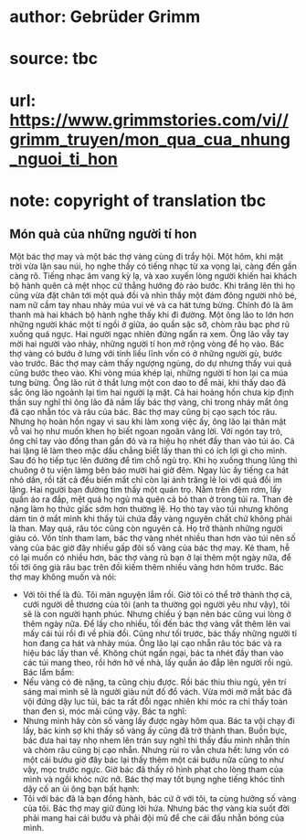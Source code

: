 # author: Gebrüder Grimm
# source: tbc
# url: https://www.grimmstories.com/vi//grimm_truyen/mon_qua_cua_nhung_nguoi_ti_hon
# note: copyright of translation tbc

## Món quà của những người tí hon 

Một bác thợ may và một bác thợ vàng cùng đi trẩy hội. Một hôm, khi mặt
trời vừa lặn sau núi, họ nghe thấy có tiếng nhạc từ xa vọng lại, càng
đến gần càng rõ. Tiếng nhạc âm vang kỳ lạ, và xao xuyến lòng người khiến
hai khách bộ hành quên cả mệt nhọc cứ thẳng hướng đò rảo bước.
Khi trăng lên thì họ cũng vừa đặt chân tới một quả đồi và nhìn thấy một
đám đông người nhỏ bé, nam nữ cầm tay nhau nhảy múa vui vẻ và ca hát
tưng bừng. Chính đó là âm thanh mà hai khách bộ hành nghe thấy khi đi
đường.
Một ông lão to lớn hơn những người khác một tí ngồi ở giữa, áo quần sặc
sỡ, chòm râu bạc phơ rũ xuống quá ngực. Hai người ngạc nhiên đứng ngẩn
ra xem. Ông lão vẫy tay mời hai người vào nhảy, những người tí hon mở
rộng vòng để họ vào. Bác thợ vàng có bướu ở lưng với tính liều lĩnh vốn
có ở những người gù, bước vào trước. Bác thợ may cảm thấy ngượng ngùng,
do dự nhưng thấy vui quá cũng bước theo vào. Khi vòng múa khép lại,
những người tí hon lại ca múa tưng bừng. Ông lão rút ở thắt lưng một con
dao to để mài, khi thấy dao đã sắc ông lão ngoảnh lại tìm hai người lạ
mặt. Cả hai hoảng hồn chưa kịp định thần suy nghĩ thì ông lão đã nắm lấy
bác thợ vàng, chỉ trong nháy mắt ông đã cạo nhẵn tóc và râu của bác. Bác
thợ may cũng bị cạo sạch tóc râu. Nhưng họ hoàn hồn ngay vì sau khi làm
xong việc ấy, ông lão lại thân mật vỗ vai họ như muốn khen họ biết ngoan
ngoãn vâng lời. Với ngón tay trỏ, ông chỉ tay vào đống than gần đó và ra
hiệu họ nhét đầy than vào túi áo. Cả hai lặng lẽ làm theo mặc dầu chẳng
biết lấy than thì có ích lợi gì cho mình. Sau đó họ tiếp tục lên đường
để tìm chỗ ngủ trọ. Khi họ xuống thung lũng thì chuông ở tu viện làmg
bên báo mười hai giờ đêm. Ngay lúc ấy tiếng ca hát nhỏ dần, rồi tất cả
đều biến mất chỉ còn lại ánh trăng lẻ loi với quả đồi im lặng.
Hai người bạn đường tìm thấy một quán trọ. Nằm trên đệm rơm, lấy quần áo
ra đắp, mệt quá họ ngủ mà quên cả bỏ than ở trong túi ra. Than đè nặng
làm họ thức giấc sớm hơn thường lệ. Họ thò tay vào túi nhưng không dám
tin ở mắt mình khi thấy túi chứa đầy vàng nguyên chất chứ không phải là
than. May quá, râu tóc cũng còn nguyên cả. Họ trở thành những người giàu
có. Vốn tính tham lam, bác thợ vàng nhét nhiều than hơn vào túi nên số
vàng của bác giờ đây nhiều gấp đôi số vàng của bác thợ may. Kẻ tham, hễ
có lại muốn có nhiều hơn, bác thợ vàng rủ bạn ở lại thêm một ngày nữa,
để tối tới ông già râu bạc trên đồi kiếm thêm nhiều vàng hơn hôm trước.
Bác thợ may không muốn và nói:
- Với tôi thế là đủ. Tôi mãn nguyện lắm rồi. Giờ tôi có thể trở thành
thợ cả, cưới người dễ thương của tôi (anh ta thường gọi người yêu như
vậy), tôi sẽ là con người hạnh phúc.
Nhưng chiều ý bạn nên bác cũng vui lòng ở thêm ngày nữa. Để lấy cho
nhiều, tối đến bác thợ vàng vắt thêm lên vai mấy cái túi rồi đi về phía
đồi. Cũng như tối trước, bác thấy những người tí hon đang ca hát và nhảy
múa. Ông lão lại cạo nhẵn râu tóc bác và ra hiệu bác lấy than về. Không
chút ngần ngại, bác ta nhét đầy than vào các túi mang theo, rồi hớn hở
về nhà, lấy quần áo đắp lên người rồi ngủ. Bác lẩm bẩm:
- Nếu vàng có đè nặng, ta cũng chịu được.
Rồi bác thiu thiu ngủ, yên trí sáng mai mình sẽ là người giàu nứt đố đổ
vách. Vừa mới mở mắt bác đã vội đứng dậy lục túi, bác ta rất đỗi ngạc
nhiên khi móc ra chỉ thấy toàn than đen sì, móc mãi cũng vậy. Bác ta
nghĩ:
- Nhưng mình hãy còn số vàng lấy được ngày hôm qua.
Bác ta vội chạy đi lấy, bác kinh sợ khi thấy số vàng ấy cũng đã trở
thành than. Buồn bực, bác đưa hai tay nhọ nhem lên trán suy nghĩ thì
thấy đầu mình nhẵn thín và chòm râu cũng bị cạo nhẵn. Nhưng rủi ro vẫn
chưa hết: lưng vốn có một cái bướu giờ đây bác lại thấy thêm một cái
bướu nữa cũng to như vậy, mọc trước ngực.
Giờ bác đã thấy rõ hình phạt cho lòng tham của mình và ngồi khóc nức
nở.
Bác thợ may tốt bụng nghe tiếng khóc tỉnh dậy cố an ủi ông bạn bất
hạnh:
- Tôi với bác đã là bạn đồng hành, bác cứ ở với tôi, ta cùng hưởng số
vàng của tôi.
Bác thợ may giữ đúng lời hứa. Nhưng bác thợ vàng kia suốt đời phải mang
hai cái bướu và phải đội mũ để che cái đầu nhẵn bóng của mình.
